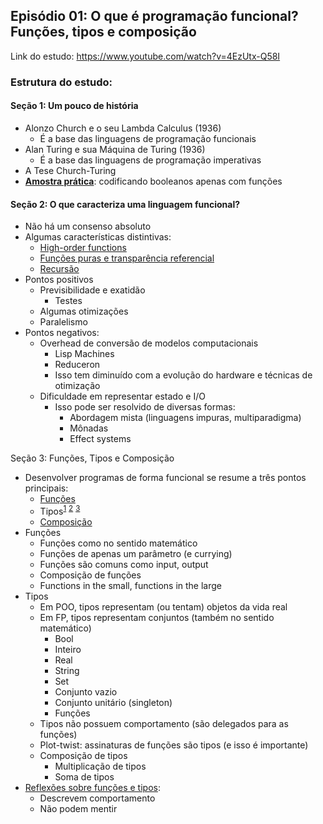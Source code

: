 ## Episódio 01: O que é programação funcional? Funções, tipos e composição

Link do estudo: https://www.youtube.com/watch?v=4EzUtx-Q58I

### Estrutura do estudo:

#### Seção 1: Um pouco de história

* Alonzo Church e o seu Lambda Calculus (1936)
    * É a base das linguagens de programação funcionais
* Alan Turing e sua Máquina de Turing (1936)
    * É a base das linguagens de programação imperativas
* A Tese Church-Turing
* **[Amostra prática](samples/1_lambda_calculus.dart)**: codificando booleanos apenas com funções

#### Seção 2: O que caracteriza uma linguagem funcional?

* Não há um consenso absoluto
* Algumas características distintivas:
    * [High-order functions](samples/2.1_high_order_functions.dart)
    * [Funções puras e transparência referencial](samples/2.2_pure_functions.dart)
    * [Recursão](samples/2.3_recursion.dart)
* Pontos positivos
    * Previsibilidade e exatidão
        * Testes
    * Algumas otimizações
    * Paralelismo
* Pontos negativos:
    * Overhead de conversão de modelos computacionais
        * Lisp Machines
        * Reduceron
        * Isso tem diminuído com a evolução do hardware e técnicas de otimização
    * Dificuldade em representar estado e I/O
        * Isso pode ser resolvido de diversas formas:
            - Abordagem mista (linguagens impuras, multiparadigma)
            - Mônadas
            - Effect systems

Seção 3: Funções, Tipos e Composição

* Desenvolver programas de forma funcional se resume a três pontos principais:
    * [Funções](samples/3.2_functions.dart)
    * Tipos<sup>[1](samples/3.3.1_types.dart)</sup> <sup>[2](samples/3.3.2_types.dart)</sup> <sup>[3](samples/3.3.3_types.dart)</sup>
    * [Composição](samples/3.3.3_types.dart)
* Funções
    * Funções como no sentido matemático
    * Funções de apenas um parâmetro (e currying)
    * Funções são comuns como input, output 
    * Composição de funções
    * Functions in the small, functions in the large
* Tipos
    * Em POO, tipos representam (ou tentam) objetos da vida real
    * Em FP, tipos representam conjuntos (também no sentido matemático)
        * Bool
        * Inteiro
        * Real
        * String
        * Set
        * Conjunto vazio
        * Conjunto unitário (singleton)
        * Funções
    * Tipos não possuem comportamento (são delegados para as funções)
    * Plot-twist: assinaturas de funções são tipos (e isso é importante)
    * Composição de tipos
        * Multiplicação de tipos
        * Soma de tipos         
* [Reflexões sobre funções e tipos](samples/4_reflections_on_functions_and_types.dart):
    * Descrevem comportamento
    * Não podem mentir
